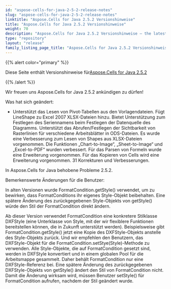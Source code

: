 ```yaml
---
id: "aspose-cells-for-java-2-5-2-release-notes"
slug: "aspose-cells-for-java-2-5-2-release-notes"
linktitle: "Aspose.Cells for Java 2.5.2 Versionshinweise"
title: "Aspose.Cells for Java 2.5.2 Versionshinweise"
weight: 70
description: "Aspose.Cells for Java 2.5.2 Versionshinweise – the latest updates and fixes."
type: "repository"
layout: "release"
family_listing_page_title: "Aspose.Cells for Java 2.5.2 Versionshinweise"
---
```

{{% alert color="primary" %}} 

 Diese Seite enthält Versionshinweise für[Aspose.Cells for Java 2.5.2](https://releases.aspose.com/cells/java/new-releases/aspose.cells-for-java-2.5.2/)

{{% /alert %}} 

 Wir freuen uns Aspose.Cells for Java 2.5.2 ankündigen zu dürfen!

 Was hat sich geändert:

- Unterstützt das Lesen von Pivot-Tabellen aus den Vorlagendateien.
 Fügt LineShape zu Excel 2007 XLSX-Dateien hinzu.
 Bietet Unterstützung zum Festlegen des Seriennamens beim Festlegen der Datenquelle des Diagramms.
 Unterstützt das Abrufen/Festlegen der Sichtbarkeit von Rasterlinien für verschiedene Arbeitsblätter in ODS-Dateien.
 Es wurde eine Verbesserung zum Lesen von Shapes aus XLSX-Dateien vorgenommen.
 Die Funktionen „Chart-to-Image“, „Sheet-to-Image“ und „Excel-to-PDF“ wurden verbessert.
 Für das Parsen von Formeln wurde eine Erweiterung vorgenommen.
 Für das Kopieren von Cells wird eine Erweiterung vorgenommen.
31 Korrekturen und Verbesserungen.

 In Aspose.Cells for Java behobene Probleme 2.5.2.





 Bemerkenswerte Änderungen für die Benutzer:



 In alten Versionen wurde FormatCondition.getStyle() verwendet, um zu bewirken, dass FormatConditions ihr eigenes Style-Objekt beibehalten. Eine spätere Änderung des zurückgegebenen Style-Objekts von getStyle() würde den Stil der FormatCondition direkt ändern.

Ab dieser Version verwendet FormatCondition eine konkretere Stilklasse DXFStyle (eine Unterklasse von Style, mit der wir flexiblere Funktionen bereitstellen können, die in Zukunft unterstützt werden). Beispielsweise gibt FormatCondition.getStyle() jetzt eine Kopie des DXFStyle-Objekts anstelle des Style-Objekts zurück. Und wir empfehlen den Benutzern, das DXFStyle-Objekt für die FormatCondition.setStye(Style)-Methode zu verwenden. Alle Style-Objekte, die auf FormatCondition gesetzt sind, werden in DXFStyle konvertiert und in einem globalen Pool für die Arbeitsmappe gesammelt. Daher behält FormatCondition nur eine DXFStyle-Referenz bei. Eine spätere Änderung des zurückgegebenen DXFStyle-Objekts von getStyle() ändert den Stil von FormatCondition nicht. Damit die Änderung wirksam wird, müssen Benutzer setStyle() für FormatCondition aufrufen, nachdem der Stil geändert wurde.
